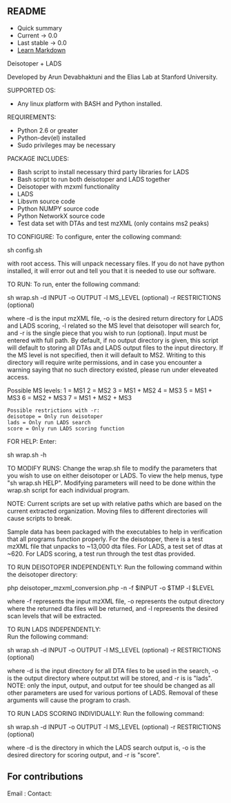 ## README ##
* Quick summary
* Current -> 0.0
* Last stable -> 0.0
* [Learn Markdown](https://bitbucket.org/tutorials/markdowndemo)

Deisotoper + LADS

Developed by Arun Devabhaktuni and the Elias Lab at Stanford University.

SUPPORTED OS:
- Any linux platform with BASH and Python installed. 

REQUIREMENTS:
- Python 2.6 or greater
- Python-dev(el) installed
- Sudo privileges may be necessary

PACKAGE INCLUDES:
- Bash script to install necessary third party libraries for LADS
- Bash script to run both deisotoper and LADS together
- Deisotoper with mzxml functionality
- LADS
- Libsvm source code
- Python NUMPY source code
- Python NetworkX source code
- Test data set with DTAs and test mzXML (only contains ms2 peaks)

TO CONFIGURE:
To configure, enter the collowing command:

sh config.sh 

with root access. This will unpack necessary files. If you do not have python
installed, it will error out and tell you that it is needed to use our 
software.  

TO RUN:
To run, enter the following command:

sh wrap.sh -d INPUT -o OUTPUT -l MS_LEVEL (optional) -r RESTRICTIONS (optional)

where -d is the input mzXML file, -o is the desired return directory for LADS
and LADS scoring, -l related so the MS level that deisotoper will search for,
and -r is the single piece that you wish to run (optional). Input must be entered
with full path. By default, if no output directory is given, this script will 
default to storing all DTAs and LADS output files to the input directory. 
If the MS level is not specified, then it will default to MS2. 
Writing to this directory will require write permissions, and in case you
encounter a warning saying that no such directory existed, please run under
eleveated access. 

Possible MS levels:
	1 = MS1
	2 = MS2
	3 = MS1 + MS2
	4 = MS3
	5 = MS1 + MS3
	6 = MS2 + MS3
	7 = MS1 + MS2 + MS3

	Possible restrictions with -r:
	deisotope = Only run deisotoper
	lads = Only run LADS search
	score = Only run LADS scoring function

FOR HELP:
Enter:

sh wrap.sh -h

TO MODIFY RUNS:
Change the wrap.sh file to modify the parameters that you wish to use on either
deisotoper or LADS. To view the help menus, type "sh wrap.sh HELP". Modifying 
parameters will need to be done within the wrap.sh script for each individual
program. 

NOTE:
Current scripts are set up with relative paths which are based on the current
extracted organization. Moving files to different directories will cause 
scripts to break. 

Sample data has been packaged with the executables to help in verification that
all programs function properly. For the deisotoper, there is a test mzXML file that
unpacks to ~13,000 dta files. For LADS, a test set of dtas at ~620. For LADS
scoring, a test run through the test dtas provided. 

TO RUN DEISOTOPER INDEPENDENTLY:
Run the following command within the deisotoper directory:

php deisotoper_mzxml_conversion.php -n -f $INPUT -o $TMP -l $LEVEL

where -f represents the input mzXML file, -o represents the output directory where
the returned dta files will be returned, and -l represents the desired scan
levels that will be extracted.

TO RUN LADS INDEPENDENTLY:	
Run the following command:

sh wrap.sh -d INPUT -o OUTPUT -l MS_LEVEL (optional) -r RESTRICTIONS (optional)

where -d is the input directory for all DTA files to be used in the search,
-o is the output directory where output.txt will be stored, and -r is is "lads".
NOTE: only the input, output, and output for tee should be changed as all other
parameters are used for various portions of LADS. Removal of these arguments
will cause the program to crash.

TO RUN LADS SCORING INDIVIDUALLY:
Run the following command:

sh wrap.sh -d INPUT -o OUTPUT -l MS_LEVEL (optional) -r RESTRICTIONS (optional)

where -d is the directory in which the LADS search output is, -o is the desired
directory for scoring output, and -r is "score". 

## For contributions ##
Email : 
Contact: 
